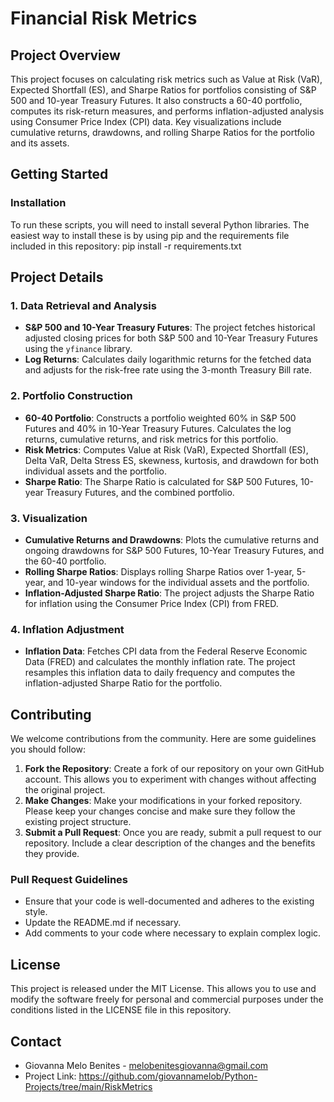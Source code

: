 # Financial Risk Metrics

## Project Overview
This project focuses on calculating risk metrics such as Value at Risk (VaR), Expected Shortfall (ES), and Sharpe Ratios for portfolios consisting of S&P 500 and 10-year Treasury Futures. It also constructs a 60-40 portfolio, computes its risk-return measures, and performs inflation-adjusted analysis using Consumer Price Index (CPI) data. Key visualizations include cumulative returns, drawdowns, and rolling Sharpe Ratios for the portfolio and its assets.

## Getting Started

### Installation
To run these scripts, you will need to install several Python libraries. The easiest way to install these is by using pip and the requirements file included in this repository:
pip install -r requirements.txt

## Project Details

### 1. Data Retrieval and Analysis
- **S&P 500 and 10-Year Treasury Futures**: The project fetches historical adjusted closing prices for both S&P 500 and 10-Year Treasury Futures using the `yfinance` library. 
- **Log Returns**: Calculates daily logarithmic returns for the fetched data and adjusts for the risk-free rate using the 3-month Treasury Bill rate.

### 2. Portfolio Construction
- **60-40 Portfolio**: Constructs a portfolio weighted 60% in S&P 500 Futures and 40% in 10-Year Treasury Futures. Calculates the log returns, cumulative returns, and risk metrics for this portfolio.
- **Risk Metrics**: Computes Value at Risk (VaR), Expected Shortfall (ES), Delta VaR, Delta Stress ES, skewness, kurtosis, and drawdown for both individual assets and the portfolio.
- **Sharpe Ratio**: The Sharpe Ratio is calculated for S&P 500 Futures, 10-year Treasury Futures, and the combined portfolio. 

### 3. Visualization
- **Cumulative Returns and Drawdowns**: Plots the cumulative returns and ongoing drawdowns for S&P 500 Futures, 10-Year Treasury Futures, and the 60-40 portfolio.
- **Rolling Sharpe Ratios**: Displays rolling Sharpe Ratios over 1-year, 5-year, and 10-year windows for the individual assets and the portfolio.
- **Inflation-Adjusted Sharpe Ratio**: The project adjusts the Sharpe Ratio for inflation using the Consumer Price Index (CPI) from FRED.

### 4. Inflation Adjustment
- **Inflation Data**: Fetches CPI data from the Federal Reserve Economic Data (FRED) and calculates the monthly inflation rate. The project resamples this inflation data to daily frequency and computes the inflation-adjusted Sharpe Ratio for the portfolio.

## Contributing
We welcome contributions from the community. Here are some guidelines you should follow:

1. **Fork the Repository**: Create a fork of our repository on your own GitHub account. This allows you to experiment with changes without affecting the original project.
2. **Make Changes**: Make your modifications in your forked repository. Please keep your changes concise and make sure they follow the existing project structure.
3. **Submit a Pull Request**: Once you are ready, submit a pull request to our repository. Include a clear description of the changes and the benefits they provide.

### Pull Request Guidelines
- Ensure that your code is well-documented and adheres to the existing style.
- Update the README.md if necessary.
- Add comments to your code where necessary to explain complex logic.

## License
This project is released under the MIT License. This allows you to use and modify the software freely for personal and commercial purposes under the conditions listed in the LICENSE file in this repository.

## Contact
- Giovanna Melo Benites - melobenitesgiovanna@gmail.com
- Project Link: https://github.com/giovannamelob/Python-Projects/tree/main/RiskMetrics
